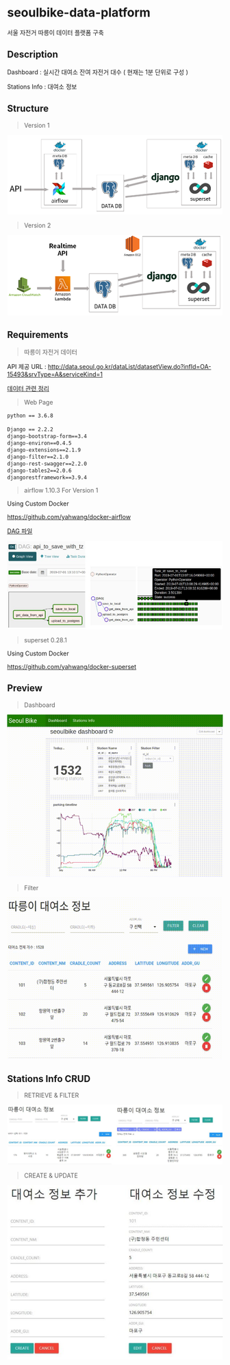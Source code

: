 # seoulbike-data-platform

서울 자전거 따릉이 데이터 플랫폼 구축

## Description

Dashboard : 실시간 대여소 잔여 자전거 대수 ( 현재는 1분 단위로 구성 )

Stations Info : 대여소 정보

## Structure

> Version 1

<img src="./imgs/structure.png" alt="png">

> Version 2

<img src="./imgs/structure_v2.png" alt="png2">


## Requirements

> 따릉이 자전거 데이터

API 제공 URL : http://data.seoul.go.kr/dataList/datasetView.do?infId=OA-15493&srvType=A&serviceKind=1

[데이터 관련 정리](https://github.com/yahwang/seoulbike-data-platform/tree/master/Data_API)

> Web Page

    python == 3.6.8

    Django == 2.2.2
    django-bootstrap-form==3.4
    django-environ==0.4.5
    django-extensions==2.1.9
    django-filter==2.1.0
    django-rest-swagger==2.2.0
    django-tables2==2.0.6
    djangorestframework==3.9.4

> airflow 1.10.3 For Version 1

Using Custom Docker

https://github.com/yahwang/docker-airflow

[DAG 파일](https://github.com/yahwang/seoulbike-data-platform/tree/master/dags/api_to_save.py)

<img src="./imgs/airflow_dag.jpg" alt="dag">

> superset 0.28.1

Using Custom Docker

https://github.com/yahwang/docker-superset

## Preview

> Dashboard

<img src="./imgs/dashboard.gif" alt="dashboard">

> Filter

<img src="./imgs/filter.gif" alt="filter">

## Stations Info CRUD

> RETRIEVE & FILTER

<img src="./imgs/screen_1.jpg" alt="sc1">

> CREATE & UPDATE

<img src="./imgs/screen_2.jpg" alt="sc2">




